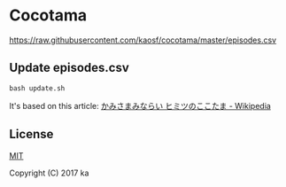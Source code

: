 # Cocotama

https://raw.githubusercontent.com/kaosf/cocotama/master/episodes.csv

## Update episodes.csv

```
bash update.sh
```

It's based on this article: [かみさまみならい ヒミツのここたま - Wikipedia](https://ja.wikipedia.org/wiki/%E3%81%8B%E3%81%BF%E3%81%95%E3%81%BE%E3%81%BF%E3%81%AA%E3%82%89%E3%81%84_%E3%83%92%E3%83%9F%E3%83%84%E3%81%AE%E3%81%93%E3%81%93%E3%81%9F%E3%81%BE)

## License

[MIT](http://opensource.org/licenses/MIT)

Copyright (C) 2017 ka

